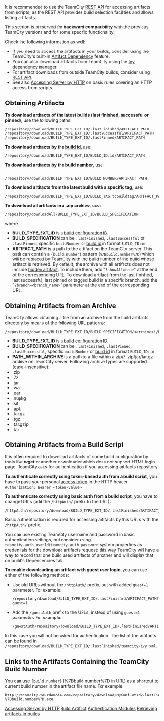 [//]: # (title: Patterns For Accessing Build Artifacts)
[//]: # (auxiliary-id: Patterns For Accessing Build Artifacts)


<warning>

It is recommended to use the TeamCity [REST API](rest-api-reference.md#Build+Artifacts) for accessing artifacts from scripts, as the REST API provides build selection facilities and allows listing artifacts.
</warning>

This section is preserved for __backward compatibility__ with the previous TeamCity versions and for some specific functionality.

Check the following information as well:
* If you need to access the artifacts in your builds, consider using the TeamCity's built\-in [Artifact Dependency](dependent-build.md#Artifact+Dependency) feature. 
* You can also download artifacts from TeamCity using the [Ivy](artifact-dependencies.md#Configuring+Artifact+Dependencies+Using+Ant+Build+Script) dependency manager. 
* For artifact downloads from outside TeamCity builds, consider using [REST API](rest-api.md).
* See also [Accessing Server by HTTP](accessing-server-by-http.md) on basic rules covering an HTTP access from scripts.

## Obtaining Artifacts

__To download artifacts of the latest builds (last finished, successful or pinned)__, use the following paths:


```Shell
/repository/download/BUILD_TYPE_EXT_ID/.lastFinished/ARTIFACT_PATH
/repository/download/BUILD_TYPE_EXT_ID/.lastSuccessful/ARTIFACT_PATH
/repository/download/BUILD_TYPE_EXT_ID/.lastPinned/ARTIFACT_PATH

```



__To download artifacts by the [build id](working-with-build-results.md#Internal+Build+ID)__, use:


```Shell
/repository/download/BUILD_TYPE_EXT_ID/BUILD_ID:id/ARTIFACT_PATH

```



__To download artifacts by the build number__, use:


```Shell

/repository/download/BUILD_TYPE_EXT_ID/BUILD_NUMBER/ARTIFACT_PATH

```



__To download artifacts from the latest build with a specific tag__, use:


```Shell
/repository/download/BUILD_TYPE_EXT_ID/BUILD_TAG.tcbuildtag/ARTIFACT_PATH

```



__To download all artifacts in a .zip archive__, use:


```Shell
/repository/downloadAll/BUILD_TYPE_EXT_ID/BUILD_SPECIFICATION

```



where
* __BUILD\_TYPE\_EXT\_ID__ is a [build configuration ID](configuring-general-settings.md).
* __BUILD\_SPECIFICATION__ can be `.lastFinished`, `.lastSuccessful` or `.lastPinned`, specific `buildNumber` or [build id](working-with-build-results.md#Internal+Build+ID) in format `BUILD_ID:id`.
* __ARTIFACT\_PATH__ is a path to the artifact on the TeamCity server. This path can contain a `{build.number}` pattern (`%7Bbuild.number%7D`) which will be replaced by TeamCity with the build number of the build whose artifact is retrieved. By default, the archive with all artifacts does not include [hidden artifact](build-artifact.md#Hidden+Artifacts). To include them, add "`?showAll=true`" at the end of the corresponding URL.
To download artifact from the last finished, last successful, last pinned or tagged build in a specific branch, add the "`?branch=<branch_name>`" parameter at the end of the corresponding URL.

## Obtaining Artifacts from an Archive

TeamCity allows obtaining a file from an archive from the build artifacts directory by means of the following URL patterns:


```Shell
/repository/download/BUILD_TYPE_EXT_ID/BUILD_SPECIFICATION/<archive>!/PATH_WITHIN_ARCHIVE

```


* __BUILD\_TYPE\_EXT\_ID__ is a [build configuration ID](configuring-general-settings.md).
* __BUILD\_SPECIFICATION__ can be `.lastFinished`, `.lastPinned`, `.lastSuccessful`, specific `buildNumber` or [build id](working-with-build-results.md#Internal+Build+ID) in format `BUILD_ID:id`.
* __PATH\_WITHIN\_ARCHIVE__ is a path to a file within a zip/7\-zip/jar/tar.gz archive on TeamCity server.
 Following archive types are supported (case\-insensitive):
* .zip
* .7z
* .jar
* .war
* .ear
* .nupkg
* .sit
* .apk
* .tar.gz
* .tgz
* .tar.gzip
* .tar



[//]: # (Internal note. Do not delete. "Patterns For Accessing Build Artifactsd243e253.txt")    




## Obtaining Artifacts from a Build Script

It is often required to download artifacts of some build configuration by tools like __wget__ or another downloader which does not support HTML login page. TeamCity asks for authentication if you accessing artifacts repository.

__To authenticate correctly using token-based auth from a build script__, you have to pass your personal [access token](managing-your-user-account.md#Managing+Access+Tokens) in the HTTP header `Authorization: Bearer <token-value>`.

__To authenticate correctly using basic auth from a build script__, you have to change URLs (add the `/httpAuth/` prefix to the URL):


```Shell
/httpAuth/repository/download/BUILD_TYPE_EXT_ID/.lastFinished/ARTIFACT_PATH

```



Basic authentication is required for accessing artifacts by this URLs with the `/httpAuth/` prefix.

You can use existing TeamCity username and password in basic authentication settings, but consider using `teamcity.auth.userId`/`teamcity.auth.password` system properties as credentials for the download artifacts request: this way TeamCity will have a way to record that one build used artifacts of another and will display that on build's Dependencies tab.

__To enable downloading an artifact with guest user login__, you can use either of the following methods:

*  Use old URLs without the `/httpAuth/` prefix, but with added `guest=1` parameter. For example:


    ```Shell
    /repository/download/BUILD_TYPE_EXT_ID/.lastFinished/ARTIFACT_PATH?guest=1

    ```



* Add the `/guestAuth` prefix to the URLs, instead of using `guest=1` parameter. For example:


    ```Shell
    /guestAuth/repository/download/BUILD_TYPE_EXT_ID/.lastFinished/ARTIFACT_PATH

    ```



In this case you will not be asked for authentication. The list of the artifacts can be found in `/repository/download/BUILD_TYPE_EXT_ID/.lastFinished/teamcity-ivy.xml`.

## Links to the Artifacts Containing the TeamCity Build Number

You can use `{build.number}` (%7Bbuild.number%7D in URL) as a shortcut to current build number in the artifact file name. For example:


```Shell
http://teamcity.yourdomain.com/repository/download/MyConfExtId/.lastFinished/TeamCity-%7Bbuild.number%7D.exe

```

[//]: # (Internal note. Do not delete. "Patterns For Accessing Build Artifactsd243e349.txt")    

 <seealso>
        <category ref="extending_tc">
            <a href="accessing-server-by-http.md">Accessing Server by HTTP</a>
        </category>
        <category ref="concepts">
            <a href="build-artifact.md">Build Artifact</a>
            <a href="authentication-modules.md">Authentication Modules</a>
        </category>
        <category ref="admin-guide">
            <a href="configuring-dependencies.md">Retrieving artifacts in builds</a>
        </category>
</seealso>